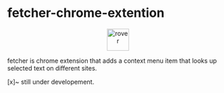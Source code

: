 # fetcher-chrome-extention
<p align="center">
    <img src="https://static.wikia.nocookie.net/the-microsoft-agent/images/e/ed/Image_%281%29.gif/revision/latest/top-crop/width/360/height/450?cb=20190127183042" width="50px" alt="rover"/>
</p>
fetcher is chrome extension that adds a context menu item that looks up selected text on different sites.

[x]~ still under developement.

